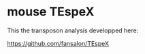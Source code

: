 # mouse TEspeX  

This the transposon analysis developped here:  

https://github.com/fansalon/TEspeX  
